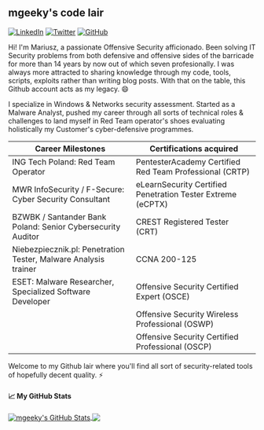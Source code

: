 <!--
**mgeeky/mgeeky** is a ✨ _special_ ✨ repository because its `README.md` (this file) appears on your GitHub profile.

Here are some ideas to get you started:

- 🔭 I’m currently working on ...
- 🌱 I’m currently learning ...
- 👯 I’m looking to collaborate on ...
- 🤔 I’m looking for help with ...
- 💬 Ask me about ...
- 📫 How to reach me: ...
- 😄 Pronouns: ...
- ⚡ Fun fact: ...
-->

## mgeeky's code lair

<a href="https://www.linkedin.com/in/mariuszban/" target="_blank"><img src="https://img.shields.io/badge/LinkedIn-%230077B5.svg?&style=flat-square&logo=linkedin&logoColor=white" alt="LinkedIn"></a>
<a href="https://twitter.com/mariuszbit" target="_blank"><img src="https://img.shields.io/badge/-Twitter-1ca0f1?style=flat-square&labelColor=1ca0f1&logo=twitter&logoColor=white" alt="Twitter"></a>
<a href="https://github.com/mgeeky" target="_blank"><img src="https://img.shields.io/badge/-GitHub-181717?style=flat-square&logo=github" alt="GitHub"></a>

Hi! I'm Mariusz, a passionate Offensive Security afficionado. Been solving IT Security problems from both defensive and offensive sides of the barricade for more than 14 years by now out of which seven profesionally. I was always more attracted to sharing knowledge through my code, tools, scripts, exploits rather than writing blog posts. With that on the table, this Github account acts as my legacy. 😄

I specialize in Windows & Networks security assessment. Started as a Malware Analyst, pushed my career through all sorts of technical roles & challenges to land myself in Red Team operator's shoes evaluating holistically my Customer's cyber-defensive programmes. 

| Career Milestones                                               | Certifications acquired                                     |
|-----------------------------------------------------------------|-------------------------------------------------------------|
| ING Tech Poland: Red Team Operator                              | PentesterAcademy Certified Red Team Professional (CRTP)     |
| MWR InfoSecurity / F-Secure: Cyber Security Consultant          | eLearnSecurity Certified Penetration Tester Extreme (eCPTX) |
| BZWBK / Santander Bank Poland: Senior Cybersecurity Auditor     | CREST Registered Tester (CRT)                               |
| Niebezpiecznik.pl: Penetration Tester, Malware Analysis trainer | CCNA 200-125                                                |
| ESET: Malware Researcher, Specialized Software Developer        | Offensive Security Certified Expert (OSCE)                  |
|                                                                 | Offensive Security Wireless Professional (OSWP)             |
|                                                                 | Offensive Security Certified Professional (OSCP)            |

Welcome to my Github lair where you'll find all sort of security-related tools of hopefully decent quality. ⚡

#### &#x1f4c8; My GitHub Stats

<a href="https://binary-offensive.com">
  <img align="center" src="https://github-readme-stats.vercel.app/api?username=mgeeky&show_icons=true&line_height=33&count_private=true&theme=vue-dark" alt="mgeeky's GitHub Stats" />
</a>

<a href="https://binary-offensive.com">
  <img align="center" src="https://github-readme-stats.vercel.app/api/top-langs/?username=mgeeky&&hide=cmake&langs_count=5&line_height=35&theme=vue-dark" />
</a>
